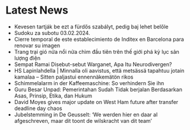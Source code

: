 # Latest News
-  Kevesen tartják be ezt a fürdős szabályt, pedig baj lehet belőle
-  Sudoku za subotu 03.02.2024.
-  Cierre temporal de este establecimiento de Inditex en Barcelona para renovar su imagen
-  Trang trại gió nửa nổi nửa chìm đầu tiên trên thế giới phá kỷ lục sản lượng điện
-  Sempat Ramai Disebut-sebut Warganet, Apa Itu Neurodivergen?
-  HS Lapinlahdella | Minnalla oli aavistus, että metsässä tapahtuu jotain kamalaa – Sitten paljastui ennennäkemätön rikos
-  Schimmelalarm in der Kaffeemaschine: So verhindern Sie ihn
-  Guru Besar Unpad: Pemerintahan Sudah Tidak berjalan Berdasarkan Asas, Prinsip, Etika, dan Hukum
-  David Moyes gives major update on West Ham future after transfer deadline day chaos
-  Jubelstemming in De Geusselt: ‘We werden hier en daar al afgeschreven, maar dit toont de wilskracht van dit team’
